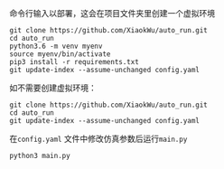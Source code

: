 命令行输入以部署，这会在项目文件夹里创建一个虚拟环境
```
git clone https://github.com/XiaokWu/auto_run.git
cd auto_run
python3.6 -m venv myenv
source myenv/bin/activate
pip3 install -r requirements.txt
git update-index --assume-unchanged config.yaml
```
如不需要创建虚拟环境：
```
git clone https://github.com/XiaokWu/auto_run.git
cd auto_run
git update-index --assume-unchanged config.yaml
```
在`config.yaml` 文件中修改仿真参数后运行`main.py`
```
python3 main.py
```